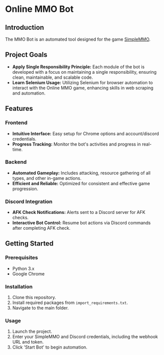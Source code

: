 
# Online MMO Bot

## Introduction
The MMO Bot is an automated tool designed for the game [SimpleMMO](https://web.simple-mmo.com).

## Project Goals
- **Apply Single Responsibility Principle:** Each module of the bot is developed with a focus on maintaining a single responsibility, ensuring clean, maintainable, and scalable code.
- **Learn Selenium Usage:** Utilizing Selenium for browser automation to interact with the Online MMO game, enhancing skills in web scraping and automation.

## Features

### Frontend
- **Intuitive Interface:** Easy setup for Chrome options and account/discord credentials.
- **Progress Tracking:** Monitor the bot's activities and progress in real-time.

### Backend
- **Automated Gameplay:** Includes attacking, resource gathering of all types, and other in-game actions.
- **Efficient and Reliable:** Optimized for consistent and effective game progression.

### Discord Integration
- **AFK Check Notifications:** Alerts sent to a Discord server for AFK checks.
- **Interactive Bot Control:** Resume bot actions via Discord commands after completing AFK check.

## Getting Started

### Prerequisites
- Python 3.x
- Google Chrome

### Installation
1. Clone this repository.
2. Install required packages from `import_requirements.txt`.
3. Navigate to the main folder.

### Usage
1. Launch the project.
2. Enter your SimpleMMO and Discord credentials, including the webhook URL and token.
3. Click 'Start Bot' to begin automation.
